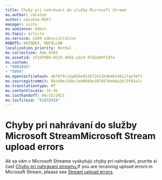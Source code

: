 ```yaml
---
title: Chyby pri nahrávaní do služby Microsoft Stream
ms.author: cmcatee
author: cmcatee-MSFT
manager: scotv
ms.audience: Admin
ms.topic: article
ms.service: o365-administration
ROBOTS: NOINDEX, NOFOLLOW
localization_priority: Normal
ms.collection: Adm_O365
ms.assetid: ef2df989-8539-48b5-a324-97d2e09f14fe
ms.custom:
- "9002643"
- "5094"
ms.openlocfilehash: d6f0f9cc6a65be912b72431b4b4824011faef0f2
ms.sourcegitcommit: 8bc60ec34bc1e40685e3976576e04a2623f63a7c
ms.translationtype: MT
ms.contentlocale: sk-SK
ms.lasthandoff: 04/15/2021
ms.locfileid: "51833918"
---
```

# <a name="microsoft-stream-upload-errors"></a><span data-ttu-id="d55e4-102">Chyby pri nahrávaní do služby Microsoft Stream</span><span class="sxs-lookup"><span data-stu-id="d55e4-102">Microsoft Stream upload errors</span></span>

<span data-ttu-id="d55e4-103">Ak sa vám v Microsoft Streame vyskytujú chyby pri nahrávaní, pozrite si časť [Chyby pri nahrávaní streamu.](https://docs.microsoft.com/stream/portal-understanding-upload-errors)</span><span class="sxs-lookup"><span data-stu-id="d55e4-103">If you are receiving upload errors in Microsoft Stream, please see [Stream upload errors](https://docs.microsoft.com/stream/portal-understanding-upload-errors).</span></span>
